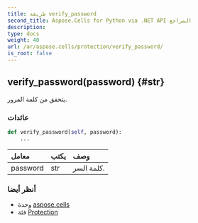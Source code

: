 ```yaml
---
title: طريقة verify_password
second_title: Aspose.Cells for Python via .NET API المراجع
description:
type: docs
weight: 40
url: /ar/aspose.cells/protection/verify_password/
is_root: false
---
```

##  verify_password(password) {#str}
يتحقق من كلمة المرور.


###  عائدات




```python
def verify_password(self, password):
    ...
```


| معامل| يكتب| وصف|
| :- | :- | :- |
| password | str | كلمة السر.|



###  أنظر أيضا
* وحدة [aspose.cells](../../)
* فئة [Protection](/cells/python-net/ar/aspose.cells/protection)
